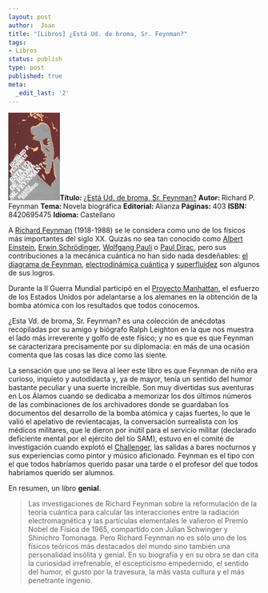 ```yaml
---
layout: post
author:  Joan
title: "[Libros] ¿Está Ud. de broma, Sr. Feynman?"
tags:
- Libros
status: publish
type: post
published: true
meta:
  _edit_last: '2'
---
```

<img src="../images_posts/bromafeynman.jpg"  height="175" class="noborder alignleft"/><b>Título: </b><a href="http://www.elcorteingles.es/libros/producto/libro_descripcion.asp?CODIISBN=8420695475">¿Está Ud. de broma, Sr. Feynman?</a>
<b>Autor: </b>Richard P. Feynman
<b>Tema: </b>Novela biográfica
<b>Editorial: </b>Alianza
<b>Páginas: </b>403
<b>ISBN: </b>8420695475
<b>Idioma: </b>Castellano



A <a href="http://es.wikipedia.org/wiki/Richard_Feynman">Richard Feynman</a> (1918-1988) se le considera como uno de los físicos más importantes del siglo XX. Quizás no sea tan conocido como <a href="http://es.wikipedia.org/wiki/Albert_Einstein">Albert Einstein</a>, <a href="http://es.wikipedia.org/wiki/Erwin_Schrödinger">Erwin Schrödinger</a>, <a href="http://es.wikipedia.org/wiki/Wolfgang_Pauli">Wolfgang Pauli</a> o <a href="http://es.wikipedia.org/wiki/Paul_Dirac">Paul Dirac</a>, pero sus contribuciones a la mecánica cuántica no han sido nada desdeñables: <a href="http://es.wikipedia.org/wiki/Diagrama_de_Feynman">el diagrama de Feynman</a>, <a href="http://es.wikipedia.org/wiki/Electrodinámica_cuántica">electrodinámica cuántica</a> y <a href="http://es.wikipedia.org/wiki/Superfluidez">superfluidez</a> son algunos de sus logros.

Durante la II Guerra Mundial participó en el <a href="http://es.wikipedia.org/wiki/Proyecto_Manhattan">Proyecto Manhattan</a>, el esfuerzo de los Estados Unidos por adelantarse a los alemanes en la obtención de la bomba atómica con los resultados que todos conocemos. 

¿Esta Vd. de broma, Sr. Feynman? es una colección de anécdotas recopiladas por su amigo y biógrafo Ralph Leighton en la que nos muestra el lado más irreverente y golfo de este físico; y no es que es que Feynman se caracterizara precisamente por su diplomacia: en más de una ocasión comenta que las cosas las dice como las siente. 

La sensación que uno se lleva al leer este libro es que Feynman de niño era curioso, inquieto y autodidacta y, ya de mayor, tenía un sentido del humor bastante peculiar y una suerte increíble. Son muy divertidas sus aventuras en Los Álamos cuando se dedicaba a memorizar los dos últimos números de las combinaciones de los archivadores donde se guardaban los documentos del desarrollo de la bomba atómica y cajas fuertes, lo que le valió el apelativo de revientacajas, la conversación surrealista con los médicos militares, que le dieron por inútil para el servicio militar (declarado deficiente mental por el ejército del tío SAM), estuvo en el comité de investigación cuando explotó el <a href="http://es.wikipedia.org/wiki/Transbordador_espacial_Challenger">Challenger</a>, las salidas a bares nocturnos y sus experiencias como pintor y músico aficionado. Feynman es el tipo con el que todos habríamos querido pasar una tarde o el profesor del que todos habríamos querido ser alumnos. 

En resumen, un libro <strong>genial</strong>.


<blockquote>Las investigaciones de Richard Feynman sobre la reformulación de la teoría cuántica para calcular las interacciones entre la radiación electromagnética y las partículas elementales le valieron el Premio Nobel de Física de 1965, compartido con Julian Schwinger y Shinichro Tomonaga. Pero Richard Feynman no es sólo uno de los físicos teóricos más destacados del mundo sino también una personalidad insólita y genial. En su biografía y en su obra se dan cita la curiosidad irrefrenable, el escepticismo empedernido, el sentido del humor, el gusto por la travesura, la más vasta cultura y el más penetrante ingenio.</blockquote>


